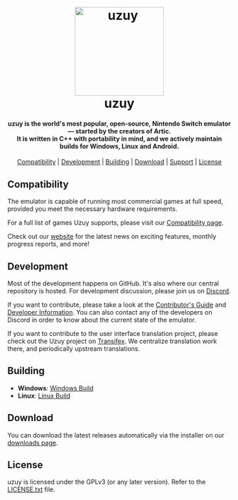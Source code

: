 <h1 align="center">
  <br>
  <a href="https://uzuy-emu.org/"><img src="https://i.imgur.com/d0lrIfV.png" alt="uzuy" width="200"></a>
  <br>
  <b>uzuy</b>
  <br>
</h1>

<h4 align="center"><b>uzuy</b> is the world's most popular, open-source, Nintendo Switch emulator — started by the creators of Artic.
<br>
It is written in C++ with portability in mind, and we actively maintain builds for Windows, Linux and Android.
</h4>


<p align="center">
  <a href="#compatibility">Compatibility</a> |
  <a href="#development">Development</a> |
  <a href="#building">Building</a> |
  <a href="#download">Download</a> |
  <a href="#support">Support</a> |
  <a href="#license">License</a>
</p>


## Compatibility

The emulator is capable of running most commercial games at full speed, provided you meet the necessary hardware requirements.

For a full list of games Uzuy supports, please visit our [Compatibility page](https://uzuy-emu.org/compatibility/).

Check out our [website](https://uzuy-emu.org/) for the latest news on exciting features, monthly progress reports, and more!

## Development

Most of the development happens on GitHub. It's also where our central repository is hosted. For development discussion, please join us on [Discord](https://discord.gg/CvxfQsRsTf).

If you want to contribute, please take a look at the [Contributor's Guide](https://github.com/AURA-69/uzuy/wiki/Contributor's-Guide) and [Developer Information](https://github.com/AURA-69/uzuy/wiki/Developer-Information). You can also contact any of the developers on Discord in order to know about the current state of the emulator.

If you want to contribute to the user interface translation project, please check out the Uzuy project on [Transifex](https://www.transifex.com/AURA-69/uzuy/). We centralize translation work there, and periodically upstream translations.

## Building

* __Windows__: [Windows Build](https://github.com/AURA-69/uzuy/wiki/Building-for-Windows)
* __Linux__: [Linux Build](https://github.com/AURA-69/uzuy/wiki/Building-for-Linux)

## Download

You can download the latest releases automatically via the installer on our [downloads page](https://uzuy-emu.org/downloads/).


## License

uzuy is licensed under the GPLv3 (or any later version). Refer to the [LICENSE.txt](https://github.com/AURA-69/uzuy/blob/main/LICENSE.txt) file.
